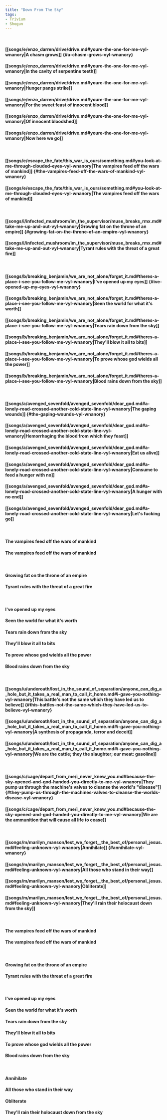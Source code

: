 ```yaml
---
title: "Down From The Sky"
tags:
- Trivium
- Shogun
---
```

&nbsp;
#### [[songs/e/enzo_darren/drive/drive.md#youre-the-one-for-me-vyl-wnanory|A chasm grows]] {#a-chasm-grows-vyl-wnanory}
#### [[songs/e/enzo_darren/drive/drive.md#youre-the-one-for-me-vyl-wnanory|In the cavity of serpentine teeth]]
#### [[songs/e/enzo_darren/drive/drive.md#youre-the-one-for-me-vyl-wnanory|Hunger pangs strike]]
#### [[songs/e/enzo_darren/drive/drive.md#youre-the-one-for-me-vyl-wnanory|For the sweet feast of innocent blood]]
#### [[songs/e/enzo_darren/drive/drive.md#youre-the-one-for-me-vyl-wnanory|Of innocent bloodshed]]
#### [[songs/e/enzo_darren/drive/drive.md#youre-the-one-for-me-vyl-wnanory|Now here we go]]
&nbsp;
#### [[songs/e/escape_the_fate/this_war_is_ours/something.md#you-look-at-me-through-clouded-eyes-vyl-wnanory|The vampires feed off the wars of mankind]] {#the-vampires-feed-off-the-wars-of-mankind-vyl-wnanory}
#### [[songs/e/escape_the_fate/this_war_is_ours/something.md#you-look-at-me-through-clouded-eyes-vyl-wnanory|The vampires feed off the wars of mankind]]
&nbsp;
#### [[songs/i/infected_mushroom/im_the_supervisor/muse_breaks_rmx.md#take-me-up-and-out-vyl-wnanory|Growing fat on the throne of an empire]] {#growing-fat-on-the-throne-of-an-empire-vyl-wnanory}
#### [[songs/i/infected_mushroom/im_the_supervisor/muse_breaks_rmx.md#take-me-up-and-out-vyl-wnanory|Tyrant rules with the threat of a great fire]]
&nbsp;
#### [[songs/b/breaking_benjamin/we_are_not_alone/forget_it.md#theres-a-place-i-see-you-follow-me-vyl-wnanory|I've opened up my eyes]] {#ive-opened-up-my-eyes-vyl-wnanory}
#### [[songs/b/breaking_benjamin/we_are_not_alone/forget_it.md#theres-a-place-i-see-you-follow-me-vyl-wnanory|Seen the world for what it's worth]]
#### [[songs/b/breaking_benjamin/we_are_not_alone/forget_it.md#theres-a-place-i-see-you-follow-me-vyl-wnanory|Tears rain down from the sky]]
#### [[songs/b/breaking_benjamin/we_are_not_alone/forget_it.md#theres-a-place-i-see-you-follow-me-vyl-wnanory|They'll blow it all to bits]]
#### [[songs/b/breaking_benjamin/we_are_not_alone/forget_it.md#theres-a-place-i-see-you-follow-me-vyl-wnanory|To prove whose god wields all the power]]
#### [[songs/b/breaking_benjamin/we_are_not_alone/forget_it.md#theres-a-place-i-see-you-follow-me-vyl-wnanory|Blood rains down from the sky]]
&nbsp;
#### [[songs/a/avenged_sevenfold/avenged_sevenfold/dear_god.md#a-lonely-road-crossed-another-cold-state-line-vyl-wnanory|The gaping wounds]] {#the-gaping-wounds-vyl-wnanory}
#### [[songs/a/avenged_sevenfold/avenged_sevenfold/dear_god.md#a-lonely-road-crossed-another-cold-state-line-vyl-wnanory|Hemorrhaging the blood from which they feast]]
#### [[songs/a/avenged_sevenfold/avenged_sevenfold/dear_god.md#a-lonely-road-crossed-another-cold-state-line-vyl-wnanory|Eat us alive]]
#### [[songs/a/avenged_sevenfold/avenged_sevenfold/dear_god.md#a-lonely-road-crossed-another-cold-state-line-vyl-wnanory|Consume to feed a hunger with no]]
#### [[songs/a/avenged_sevenfold/avenged_sevenfold/dear_god.md#a-lonely-road-crossed-another-cold-state-line-vyl-wnanory|A hunger with no end]]
#### [[songs/a/avenged_sevenfold/avenged_sevenfold/dear_god.md#a-lonely-road-crossed-another-cold-state-line-vyl-wnanory|Let's fucking go]]
&nbsp;
#### The vampires feed off the wars of mankind
#### The vampires feed off the wars of mankind
&nbsp;
#### Growing fat on the throne of an empire
#### Tyrant rules with the threat of a great fire
&nbsp;
#### I've opened up my eyes
#### Seen the world for what it's worth
#### Tears rain down from the sky
#### They'll blow it all to bits
#### To prove whose god wields all the power
#### Blood rains down from the sky
&nbsp;
#### [[songs/u/underoath/lost_in_the_sound_of_separation/anyone_can_dig_a_hole_but_it_takes_a_real_man_to_call_it_home.md#i-gave-you-nothing-vyl-wnanory|This battle's not the same which they have led us to believe]] {#this-battles-not-the-same-which-they-have-led-us-to-believe-vyl-wnanory}
#### [[songs/u/underoath/lost_in_the_sound_of_separation/anyone_can_dig_a_hole_but_it_takes_a_real_man_to_call_it_home.md#i-gave-you-nothing-vyl-wnanory|A synthesis of propaganda, terror and deceit]]
#### [[songs/u/underoath/lost_in_the_sound_of_separation/anyone_can_dig_a_hole_but_it_takes_a_real_man_to_call_it_home.md#i-gave-you-nothing-vyl-wnanory|We are the cattle; they the slaughter; our meat: gasoline]]
&nbsp;
#### [[songs/c/cage/depart_from_me/i_never_knew_you.md#because-the-sky-opened-and-god-handed-you-directly-to-me-vyl-wnanory|They pump us through the machine's valves to cleanse the world's "disease"]] {#they-pump-us-through-the-machines-valves-to-cleanse-the-worlds-disease-vyl-wnanory}
#### [[songs/c/cage/depart_from_me/i_never_knew_you.md#because-the-sky-opened-and-god-handed-you-directly-to-me-vyl-wnanory|We are the ammunition that will cause all life to cease]]
&nbsp;
#### [[songs/m/marilyn_manson/lest_we_forget__the_best_of/personal_jesus.md#feeling-unknown-vyl-wnanory|Annihilate]] {#annihilate-vyl-wnanory}
#### [[songs/m/marilyn_manson/lest_we_forget__the_best_of/personal_jesus.md#feeling-unknown-vyl-wnanory|All those who stand in their way]]
#### [[songs/m/marilyn_manson/lest_we_forget__the_best_of/personal_jesus.md#feeling-unknown-vyl-wnanory|Obliterate]]
#### [[songs/m/marilyn_manson/lest_we_forget__the_best_of/personal_jesus.md#feeling-unknown-vyl-wnanory|They'll rain their holocaust down from the sky]]
&nbsp;
#### The vampires feed off the wars of mankind
#### The vampires feed off the wars of mankind
&nbsp;
#### Growing fat on the throne of an empire
#### Tyrant rules with the threat of a great fire
&nbsp;
#### I've opened up my eyes
#### Seen the world for what it's worth
#### Tears rain down from the sky
#### They'll blow it all to bits
#### To prove whose god wields all the power
#### Blood rains down from the sky
&nbsp;
#### Annihilate
#### All those who stand in their way
#### Obliterate
#### They'll rain their holocaust down from the sky
